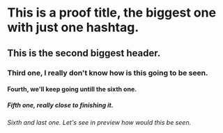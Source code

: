 # This is a proof title, the biggest one with just one hashtag.
## This is the second biggest header.
### Third one, I really don't know how is this going to be seen.
#### Fourth, we'll keep going untill the sixth one.
##### Fifth one, really close to finishing it.
###### Sixth and last one. Let's see in preview how would this be seen.
